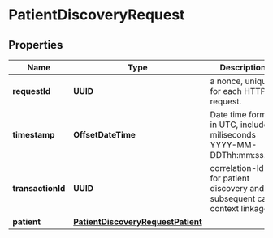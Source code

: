 

# PatientDiscoveryRequest


## Properties

| Name | Type | Description | Notes |
|------------ | ------------- | ------------- | -------------|
|**requestId** | **UUID** | a nonce, unique for each HTTP request. |  |
|**timestamp** | **OffsetDateTime** | Date time format in UTC, includes miliseconds YYYY-MM-DDThh:mm:ss.vZ |  |
|**transactionId** | **UUID** | correlation-Id for patient discovery and subsequent care context linkage |  |
|**patient** | [**PatientDiscoveryRequestPatient**](PatientDiscoveryRequestPatient.md) |  |  |



